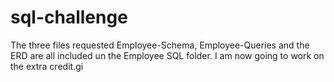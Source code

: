 # sql-challenge
The three files requested Employee-Schema, Employee-Queries and the ERD are all included un the Employee SQL folder.   I am now going to work on the extra credit.gi 
